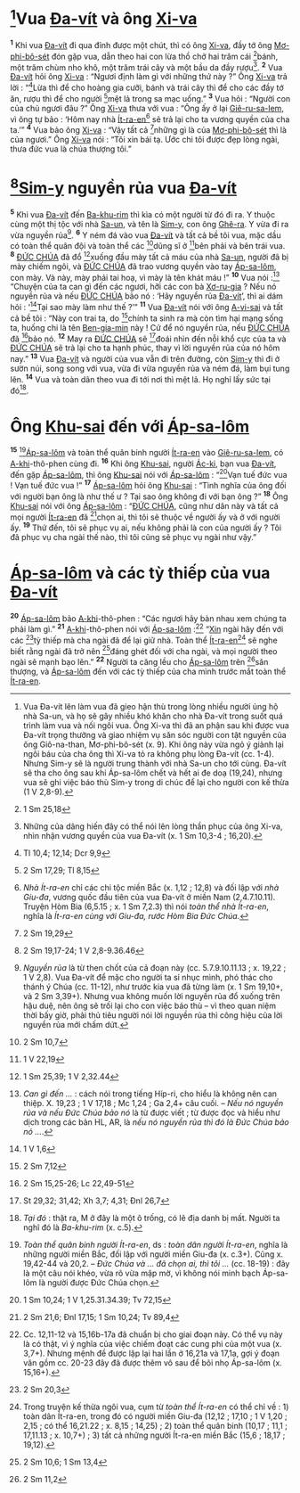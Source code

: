 # [^1-38b2db8e-2e85-4a61-ab3d-41a1db6ef067]Vua [Đa-vít]() và ông [Xi-va]()

<sup><b>1</b></sup> Khi vua [Đa-vít]() đi qua đỉnh được một chút, thì có ông [Xi-va](), đầy tớ ông [Mơ-phi-bô-sét]() đón gặp vua, dẫn theo hai con lừa thồ chở hai trăm cái [^1@-38b2db8e-2e85-4a61-ab3d-41a1db6ef067]bánh, một trăm chùm nho khô, một trăm trái cây và một bầu da đầy rượu[^2-38b2db8e-2e85-4a61-ab3d-41a1db6ef067]. <sup><b>2</b></sup> Vua [Đa-vít]() hỏi ông [Xi-va]() : “Ngươi định làm gì với những thứ này ?” Ông [Xi-va]() trả lời : “[^2@-38b2db8e-2e85-4a61-ab3d-41a1db6ef067]Lừa thì để cho hoàng gia cưỡi, bánh và trái cây thì để cho các đầy tớ ăn, rượu thì để cho người [^3@-38b2db8e-2e85-4a61-ab3d-41a1db6ef067]mệt lả trong sa mạc uống.” <sup><b>3</b></sup> Vua hỏi : “Người con của chủ ngươi đâu ?” Ông [Xi-va]() thưa với vua : “Ông ấy ở lại [Giê-ru-sa-lem](), vì ông tự bảo : ‘Hôm nay nhà [Ít-ra-en]()[^3-38b2db8e-2e85-4a61-ab3d-41a1db6ef067] sẽ trả lại cho ta vương quyền của cha ta.’” <sup><b>4</b></sup> Vua bảo ông [Xi-va]() : “Vậy tất cả [^4@-38b2db8e-2e85-4a61-ab3d-41a1db6ef067]những gì là của [Mơ-phi-bô-sét]() thì là của ngươi.” Ông [Xi-va]() nói : “Tôi xin bái tạ. Ước chi tôi được đẹp lòng ngài, thưa đức vua là chúa thượng tôi.”

# [^5@-38b2db8e-2e85-4a61-ab3d-41a1db6ef067][Sim-y]() nguyền rủa vua [Đa-vít]()

<sup><b>5</b></sup> Khi vua [Đa-vít]() đến [Ba-khu-rim]() thì kìa có một người từ đó đi ra. Y thuộc cùng một thị tộc với nhà [Sa-un](), và tên là [Sim-y](), con ông [Ghê-ra](). Y vừa đi ra vừa nguyền rủa[^4-38b2db8e-2e85-4a61-ab3d-41a1db6ef067]. <sup><b>6</b></sup> Y ném đá vào vua [Đa-vít]() và tất cả bề tôi vua, mặc dầu có toàn thể quân đội và toàn thể các [^6@-38b2db8e-2e85-4a61-ab3d-41a1db6ef067]dũng sĩ ở [^7@-38b2db8e-2e85-4a61-ab3d-41a1db6ef067]bên phải và bên trái vua. <sup><b>8</b></sup> [ĐỨC CHÚA]() đã đổ [^8@-38b2db8e-2e85-4a61-ab3d-41a1db6ef067]xuống đầu mày tất cả máu của nhà [Sa-un](), người đã bị mày chiếm ngôi, và [ĐỨC CHÚA]() đã trao vương quyền vào tay [Áp-sa-lôm](), con mày. Và này, mày phải tai hoạ, vì mày là tên khát máu !” <sup><b>10</b></sup> Vua nói :[^7-38b2db8e-2e85-4a61-ab3d-41a1db6ef067] “Chuyện của ta can gì đến các ngươi, hỡi các con bà [Xơ-ru-gia]() ? Nếu nó nguyền rủa và nếu [ĐỨC CHÚA]() bảo nó : ‘Hãy nguyền rủa [Đa-vít]()’, thì ai dám hỏi : ‘[^11@-38b2db8e-2e85-4a61-ab3d-41a1db6ef067]Tại sao mày làm như thế ?’” <sup><b>11</b></sup> Vua [Đa-vít]() nói với ông [A-vi-sai]() và tất cả bề tôi : “Này con trai ta, do [^12@-38b2db8e-2e85-4a61-ab3d-41a1db6ef067]chính ta sinh ra mà còn tìm hại mạng sống ta, huống chi là tên [Ben-gia-min]() này ! Cứ để nó nguyền rủa, nếu [ĐỨC CHÚA]() đã [^13@-38b2db8e-2e85-4a61-ab3d-41a1db6ef067]bảo nó. <sup><b>12</b></sup> May ra [ĐỨC CHÚA]() sẽ [^14@-38b2db8e-2e85-4a61-ab3d-41a1db6ef067]đoái nhìn đến nỗi khổ cực của ta và [ĐỨC CHÚA]() sẽ trả lại cho ta hạnh phúc, thay vì lời nguyền rủa của nó hôm nay.” <sup><b>13</b></sup> Vua [Đa-vít]() và người của vua vẫn đi trên đường, còn [Sim-y]() thì đi ở sườn núi, song song với vua, vừa đi vừa nguyền rủa và ném đá, làm bụi tung lên. <sup><b>14</b></sup> Vua và toàn dân theo vua đi tới nơi thì mệt lả. Họ nghỉ lấy sức tại đó[^8-38b2db8e-2e85-4a61-ab3d-41a1db6ef067].

# Ông [Khu-sai]() đến với [Áp-sa-lôm]()

<sup><b>15</b></sup> [^9-38b2db8e-2e85-4a61-ab3d-41a1db6ef067][Áp-sa-lôm]() và toàn thể quân binh người [Ít-ra-en]() vào [Giê-ru-sa-lem](), có [A-khi]()-thô-phen cùng đi. <sup><b>16</b></sup> Khi ông [Khu-sai](), người [Ác-ki](), bạn vua [Đa-vít](), đến gặp [Áp-sa-lôm](), thì ông [Khu-sai]() nói với [Áp-sa-lôm]() : “[^15@-38b2db8e-2e85-4a61-ab3d-41a1db6ef067]Vạn tuế đức vua ! Vạn tuế đức vua !” <sup><b>17</b></sup> [Áp-sa-lôm]() hỏi ông [Khu-sai]() : “Tình nghĩa của ông đối với người bạn ông là như thế ư ? Tại sao ông không đi với bạn ông ?” <sup><b>18</b></sup> Ông [Khu-sai]() nói với ông [Áp-sa-lôm]() : “[ĐỨC CHÚA](), cũng như dân này và tất cả mọi người [Ít-ra-en]() đã [^16@-38b2db8e-2e85-4a61-ab3d-41a1db6ef067]chọn ai, thì tôi sẽ thuộc về người ấy và ở với người ấy. <sup><b>19</b></sup> Thứ đến, tôi sẽ phục vụ ai, nếu không phải là con của người ấy ? Tôi đã phục vụ cha ngài thế nào, thì tôi cũng sẽ phục vụ ngài như vậy.”

# [Áp-sa-lôm]() và các tỳ thiếp của vua [Đa-vít]()

<sup><b>20</b></sup> [Áp-sa-lôm]() bảo [A-khi]()-thô-phen : “Các ngươi hãy bàn nhau xem chúng ta phải làm gì.” <sup><b>21</b></sup> [A-khi]()-thô-phen nói với [Áp-sa-lôm]() :[^10-38b2db8e-2e85-4a61-ab3d-41a1db6ef067] “[Xin]() ngài hãy đến với các [^17@-38b2db8e-2e85-4a61-ab3d-41a1db6ef067]tỳ thiếp mà cha ngài đã để lại giữ nhà. Toàn thể [Ít-ra-en]()[^11-38b2db8e-2e85-4a61-ab3d-41a1db6ef067] sẽ nghe biết rằng ngài đã trở nên [^18@-38b2db8e-2e85-4a61-ab3d-41a1db6ef067]đáng ghét đối với cha ngài, và mọi người theo ngài sẽ mạnh bạo lên.” <sup><b>22</b></sup> Người ta căng lều cho [Áp-sa-lôm]() trên [^19@-38b2db8e-2e85-4a61-ab3d-41a1db6ef067]sân thượng, và [Áp-sa-lôm]() đến với các tỳ thiếp của cha mình trước mắt toàn thể [Ít-ra-en]().

[^1-38b2db8e-2e85-4a61-ab3d-41a1db6ef067]: Vua Đa-vít lên làm vua đã gieo hận thù trong lòng nhiều người ủng hộ nhà Sa-un, và họ sẽ gây nhiều khó khăn cho nhà Đa-vít trong suốt quá trình làm vua và nối ngôi vua. Ông Xi-va thì đã an phận sau khi được vua Đa-vít trọng thưởng và giao nhiệm vụ săn sóc người con tật nguyền của ông Giô-na-than, Mơ-phi-bô-sét (x. 9). Khi ông này vừa ngỏ ý giành lại ngôi báu của cha ông thì Xi-va tỏ ra không phụ lòng Đa-vít (cc. 1-4). Nhưng Sim-y sẽ là người trung thành với nhà Sa-un cho tới cùng. Đa-vít sẽ tha cho ông sau khi Áp-sa-lôm chết và hết ai đe doạ (19,24), nhưng vua sẽ ghi việc báo thù Sim-y trong di chúc để lại cho người con kế thừa (1 V 2,8-9).

[^2-38b2db8e-2e85-4a61-ab3d-41a1db6ef067]: Những của dâng hiến đây có thể nói lên lòng thần phục của ông Xi-va, nhìn nhận vương quyền của vua Đa-vít (x. 1 Sm 10,3-4 ; 16,20).

[^3-38b2db8e-2e85-4a61-ab3d-41a1db6ef067]: _Nhà Ít-ra-en_ chỉ các chi tộc miền Bắc (x. 1,12 ; 12,8) và đối lập với _nhà Giu-đa_, vương quốc đầu tiên của vua Đa-vít ở miền Nam (2,4.7.10.11). Truyện Hòm Bia (6,5.15 ; x. 1 Sm 7,2.3) thì nói _toàn thể nhà Ít-ra-en_, nghĩa là _Ít-ra-en cùng với Giu-đa, rước Hòm Bia Đức Chúa_.

[^4-38b2db8e-2e85-4a61-ab3d-41a1db6ef067]: _Nguyền rủa_ là từ then chốt của cả đoạn này (cc. 5.7.9.10.11.13 ; x. 19,22 ; 1 V 2,8). Vua Đa-vít để mặc cho người ta sỉ nhục mình, phó thác cho thánh ý Chúa (cc. 11-12), như trước kia vua đã từng làm (x. 1 Sm 19,10+, và 2 Sm 3,39+). Nhưng vua không muốn lời nguyền rủa đổ xuống trên hậu duệ, nên ông sẽ trối lại cho con việc báo thù – vì theo quan niệm thời bấy giờ, phải thủ tiêu người nói lời nguyền rủa thì công hiệu của lời nguyền rủa mới chấm dứt.

[^7-38b2db8e-2e85-4a61-ab3d-41a1db6ef067]: _Can gì đến ..._ : cách nói trong tiếng Híp-ri, cho hiểu là không nên can thiệp. X. 19,23 ; 1 V 17,18 ; Mc 1,24 ; Ga 2,4+ câu cuối. – _Nếu nó nguyền rủa và nếu Đức Chúa bảo nó_ là từ được viết ; từ được đọc và hiểu như dịch trong các bản HL, AR, là _nếu nó nguyền rủa thì đó là Đức Chúa bảo nó ..._.

[^8-38b2db8e-2e85-4a61-ab3d-41a1db6ef067]: _Tại đó_ : thật ra, M ở đây là một ô trống, có lẽ địa danh bị mất. Người ta nghĩ đó là _Ba-khu-rim_ (x. c.5).

[^9-38b2db8e-2e85-4a61-ab3d-41a1db6ef067]: _Toàn thể quân binh người Ít-ra-en_, ds : _toàn dân người Ít-ra-en_, nghĩa là những người miền Bắc, đối lập với người miền Giu-đa (x. c.3+). Cũng x. 19,42-44 và 20,2. – _Đức Chúa và ... đã chọn ai, thì tôi ..._ (cc. 18-19) : đây là một câu nói khéo, vừa rõ vừa mập mờ, vì không nói minh bạch Áp-sa-lôm là người được Đức Chúa chọn.

[^10-38b2db8e-2e85-4a61-ab3d-41a1db6ef067]: Cc. 12,11-12 và 15,16b-17a đã chuẩn bị cho giai đoạn này. Có thể vụ này là có thật, vì ý nghĩa của việc chiếm đoạt các cung phi của một vua (x. 3,7+). Nhưng mệnh đề được lặp lại hai lần ở 16,21a và 17,1a, gợi ý đoạn văn gồm cc. 20-23 đây đã được thêm vô sau để bôi nhọ Áp-sa-lôm (x. 15,16+).

[^11-38b2db8e-2e85-4a61-ab3d-41a1db6ef067]: Trong truyện kế thừa ngôi vua, cụm từ _toàn thể Ít-ra-en_ có thể chỉ về : 1) toàn dân Ít-ra-en, trong đó có người miền Giu-đa (12,12 ; 17,10 ; 1 V 1,20 ; 2,15 ; có thể 16,21.22 ; x. 8,15 ; 14,25) ; 2) toàn thể quân binh (10,17 ; 11,1 ; 17,11.13 ; x. 10,7+) ; 3) tất cả những người Ít-ra-en miền Bắc (15,6 ; 18,17 ; 19,12).

[^1@-38b2db8e-2e85-4a61-ab3d-41a1db6ef067]: 1 Sm 25,18

[^2@-38b2db8e-2e85-4a61-ab3d-41a1db6ef067]: Tl 10,4; 12,14; Dcr 9,9

[^3@-38b2db8e-2e85-4a61-ab3d-41a1db6ef067]: 2 Sm 17,29; Tl 8,15

[^4@-38b2db8e-2e85-4a61-ab3d-41a1db6ef067]: 2 Sm 19,29

[^5@-38b2db8e-2e85-4a61-ab3d-41a1db6ef067]: 2 Sm 19,17-24; 1 V 2,8-9.36.46

[^6@-38b2db8e-2e85-4a61-ab3d-41a1db6ef067]: 2 Sm 10,7

[^7@-38b2db8e-2e85-4a61-ab3d-41a1db6ef067]: 1 V 22,19

[^8@-38b2db8e-2e85-4a61-ab3d-41a1db6ef067]: 1 Sm 25,39; 1 V 2,32.44

[^11@-38b2db8e-2e85-4a61-ab3d-41a1db6ef067]: 1 V 1,6

[^12@-38b2db8e-2e85-4a61-ab3d-41a1db6ef067]: 2 Sm 7,12

[^13@-38b2db8e-2e85-4a61-ab3d-41a1db6ef067]: 2 Sm 15,25-26; Lc 22,49-51

[^14@-38b2db8e-2e85-4a61-ab3d-41a1db6ef067]: St 29,32; 31,42; Xh 3,7; 4,31; Đnl 26,7

[^15@-38b2db8e-2e85-4a61-ab3d-41a1db6ef067]: 1 Sm 10,24; 1 V 1,25.31.34.39; Tv 72,15

[^16@-38b2db8e-2e85-4a61-ab3d-41a1db6ef067]: 2 Sm 21,6; Đnl 17,15; 1 Sm 10,24; Tv 89,4

[^17@-38b2db8e-2e85-4a61-ab3d-41a1db6ef067]: 2 Sm 20,3

[^18@-38b2db8e-2e85-4a61-ab3d-41a1db6ef067]: 2 Sm 10,6; 1 Sm 13,4

[^19@-38b2db8e-2e85-4a61-ab3d-41a1db6ef067]: 2 Sm 11,2
